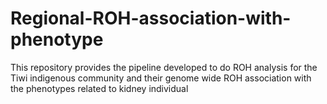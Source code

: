 # Regional-ROH-association-with-phenotype
This repository provides the pipeline developed to do ROH analysis for the Tiwi indigenous community and their genome wide ROH association with the phenotypes related to kidney individual
